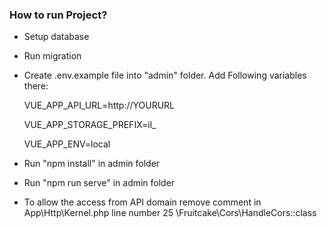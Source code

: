 ### How to run Project?

- Setup database
- Run migration 
- Create .env.example file into "admin" folder. Add Following variables there:
    
    VUE_APP_API_URL=http://YOURURL
    
    VUE_APP_STORAGE_PREFIX=il_
    
    VUE_APP_ENV=local

- Run "npm install" in admin folder
- Run "npm run serve" in admin folder
- To allow the access from API domain remove comment in App\Http\Kernel.php line number 25 \Fruitcake\Cors\HandleCors::class
